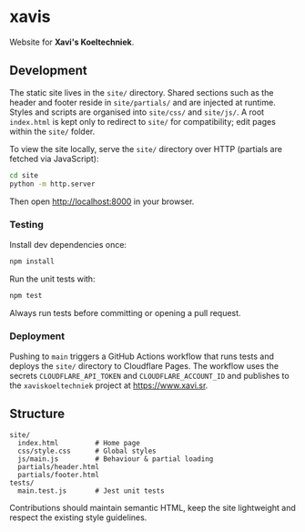 # xavis

Website for **Xavi's Koeltechniek**.

## Development

The static site lives in the `site/` directory. Shared sections such as the header and footer reside in `site/partials/` and are injected at runtime. Styles and scripts are organised into `site/css/` and `site/js/`. A root `index.html` is kept only to redirect to `site/` for compatibility; edit pages within the `site/` folder.

To view the site locally, serve the `site/` directory over HTTP (partials are fetched via JavaScript):

```bash
cd site
python -m http.server
```

Then open <http://localhost:8000> in your browser.

### Testing

Install dev dependencies once:

```bash
npm install
```

Run the unit tests with:

```bash
npm test
```

Always run tests before committing or opening a pull request.

### Deployment

Pushing to `main` triggers a GitHub Actions workflow that runs tests and deploys the `site/` directory to Cloudflare Pages. The workflow uses the secrets `CLOUDFLARE_API_TOKEN` and `CLOUDFLARE_ACCOUNT_ID` and publishes to the `xaviskoeltechniek` project at <https://www.xavi.sr>.

## Structure

```
site/
  index.html         # Home page
  css/style.css      # Global styles
  js/main.js         # Behaviour & partial loading
  partials/header.html
  partials/footer.html
tests/
  main.test.js       # Jest unit tests
```

Contributions should maintain semantic HTML, keep the site lightweight and respect the existing style guidelines.
